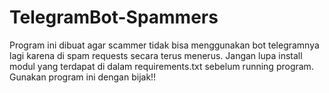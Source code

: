 # TelegramBot-Spammers
Program ini dibuat agar scammer tidak bisa menggunakan bot telegramnya lagi karena di spam requests secara terus menerus.
Jangan lupa install modul yang terdapat di dalam requirements.txt sebelum running program.
Gunakan program ini dengan bijak!!
